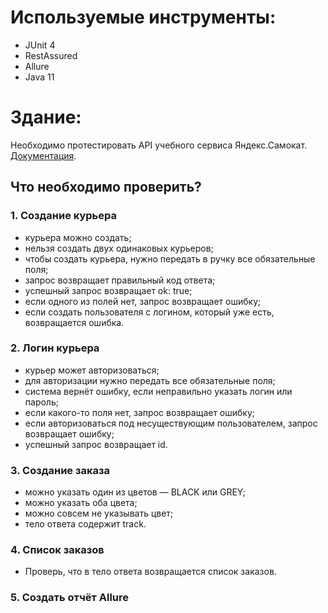 # Используемые инструменты:
* JUnit 4
* RestAssured
* Allure
* Java 11
  
# Здание:
Необходимо протестировать API учебного сервиса Яндекс.Самокат. [Документация](qa-scooter.praktikum-services.ru/docs/). 

## Что необходимо проверить?
### 1. Создание курьера
  - курьера можно создать;
  - нельзя создать двух одинаковых курьеров;
  - чтобы создать курьера, нужно передать в ручку все обязательные поля;
  - запрос возвращает правильный код ответа;
  - успешный запрос возвращает ok: true;
  - если одного из полей нет, запрос возвращает ошибку;
  - если создать пользователя с логином, который уже есть, возвращается ошибка.
    
### 2. Логин курьера
  - курьер может авторизоваться;
  - для авторизации нужно передать все обязательные поля;
  - система вернёт ошибку, если неправильно указать логин или пароль;
  - если какого-то поля нет, запрос возвращает ошибку;
  - если авторизоваться под несуществующим пользователем, запрос возвращает ошибку;
  - успешный запрос возвращает id.
    
### 3. Создание заказа
  - можно указать один из цветов — BLACK или GREY;
  - можно указать оба цвета;
  - можно совсем не указывать цвет;
  - тело ответа содержит track.
    
### 4. Список заказов
  - Проверь, что в тело ответа возвращается список заказов.
    
### 5. Создать отчёт Allure
